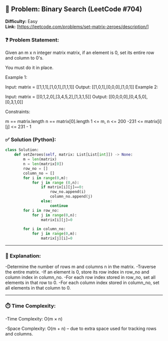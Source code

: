 ## 🧠 Problem: Binary Search (LeetCode #704)
**Difficulty:** Easy  
**Link:** [https://leetcode.com/problems/set-matrix-zeroes/description/]


### ❓ Problem Statement:
Given an m x n integer matrix matrix, if an element is 0, set its entire row and column to 0's.

You must do it in place.

 

Example 1:


Input: matrix = [[1,1,1],[1,0,1],[1,1,1]]
Output: [[1,0,1],[0,0,0],[1,0,1]]
Example 2:


Input: matrix = [[0,1,2,0],[3,4,5,2],[1,3,1,5]]
Output: [[0,0,0,0],[0,4,5,0],[0,3,1,0]]
 

Constraints:

m == matrix.length
n == matrix[0].length
1 <= m, n <= 200
-231 <= matrix[i][j] <= 231 - 1

### ✅ Solution (Python):
```python
class Solution:
    def setZeroes(self, matrix: List[List[int]]) -> None:
        m = len(matrix)
        n = len(matrix[0])
        row_no = []
        column_no = []
        for i in range(0,m):
            for j in range (0,n):
                if matrix[i][j]==0:
                    row_no.append(i)
                    column_no.append(j)
                else:
                    continue
        for i in row_no:
            for j in range(0,n):
                matrix[i][j]=0
        
        for i in column_no:
            for j in range(0,m):
                matrix[j][i]=0

```

---

### 🧠 Explanation:

-Determine the number of rows m and columns n in the matrix.
-Traverse the entire matrix.
-If an element is 0, store its row index in row_no and column index in column_no.
-For each row index stored in row_no, set all elements in that row to 0.
-For each column index stored in column_no, set all elements in that column to 0.

---

### ⏱️ Time Complexity:

-Time Complexity: O(m × n)

-Space Complexity: O(m + n) – due to extra space used for tracking rows and columns.
